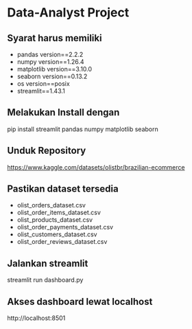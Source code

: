 # Data-Analyst Project

## Syarat harus memiliki
- pandas version==2.2.2
- numpy version==1.26.4
- matplotlib version==3.10.0
- seaborn version==0.13.2
- os version==posix
- streamlit==1.43.1

## Melakukan Install dengan 
pip install streamlit pandas numpy matplotlib seaborn

## Unduk Repository
https://www.kaggle.com/datasets/olistbr/brazilian-ecommerce

## Pastikan dataset tersedia
- olist_orders_dataset.csv
- olist_order_items_dataset.csv
- olist_products_dataset.csv
- olist_order_payments_dataset.csv
- olist_customers_dataset.csv
- olist_order_reviews_dataset.csv

## Jalankan streamlit
streamlit run dashboard.py

## Akses dashboard lewat localhost
http://localhost:8501
